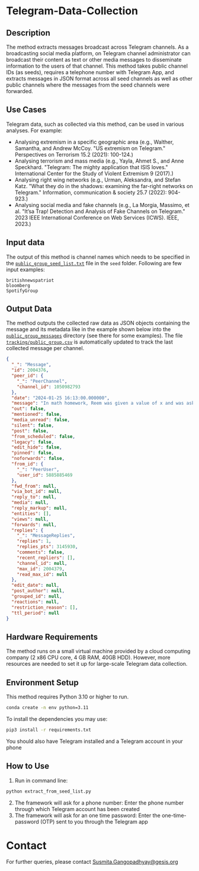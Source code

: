 # Telegram-Data-Collection

## Description

The method extracts messages broadcast across Telegram channels. As a broadcasting social media platform, on Telegram channel administrator can broadcast their content as text or other media messages to disseminate information to the users of that channel. This method takes public channel IDs (as seeds), requires a telephone number with Telegram App, and extracts messages in JSON format across all seed channels as well as other public channels where the messages from the seed channels were forwarded. 

## Use Cases

Telegram data, such as collected via this method, can be used in various analyses. For example:

- Analysing extremism in a specific geographic area (e.g., Walther, Samantha, and Andrew McCoy. "US extremism on Telegram." Perspectives on Terrorism 15.2 (2021): 100-124.)
- Analysing terrorism and mass media (e.g., Yayla, Ahmet S., and Anne Speckhard. "Telegram: The mighty application that ISIS loves." International Center for the Study of Violent Extremism 9 (2017).)
- Analysing right wing networks (e.g., Urman, Aleksandra, and Stefan Katz. "What they do in the shadows: examining the far-right networks on Telegram." Information, communication & society 25.7 (2022): 904-923.)
- Analysing social media and fake channels (e.g., La Morgia, Massimo, et al. "It’sa Trap! Detection and Analysis of Fake Channels on Telegram." 2023 IEEE International Conference on Web Services (ICWS). IEEE, 2023.)

## Input data

The output of this method is channel names which needs to be specified in the [`public_group_seed_list.txt`](seed/public_group_seed_list.txt) file in the `seed` folder. Following are few input examples:

```
britishnewspatriot
bloomberg
SpotifyGroup
```

## Output Data

The method outputs the collected raw data as JSON objects containing the message and its metadata like in the example shown below into the [`public_group_messages`](public_group_messages/) directory (see there for some examples). The file [`tracking/public_group.csv`](tracking/public_group.csv) is automatically updated to track the last collected message per channel.

```json
{
  "_": "Message",
  "id": 2004376,
  "peer_id": {
    "_": "PeerChannel",
    "channel_id": 1050982793
  },
  "date": "2024-01-25 16:13:00.000000",
  "message": "In math homework, Reem was given a value of x and was asked to find y using the following formula.\ny = x + exp(x/100)\nThe function exp(z) is exponentiation in the natural log base, that is, e to the power of z (also written as e^z).\nReem wrote down the value of y, which is equal to 418.23783639564084, but forgot to note the value of x. Can you help her recover the value of x?\nYour answer should be a real number x. The answer is considered correct if when substituted into the formula above, the result is very close to y. More precisely, the answer is considered correct if and only if the following holds.\n|y - (x + exp(x/100))| < 0.001",
  "out": false,
  "mentioned": false,
  "media_unread": false,
  "silent": false,
  "post": false,
  "from_scheduled": false,
  "legacy": false,
  "edit_hide": false,
  "pinned": false,
  "noforwards": false,
  "from_id": {
    "_": "PeerUser",
    "user_id": 5885885469
  },
  "fwd_from": null,
  "via_bot_id": null,
  "reply_to": null,
  "media": null,
  "reply_markup": null,
  "entities": [],
  "views": null,
  "forwards": null,
  "replies": {
    "_": "MessageReplies",
    "replies": 1,
    "replies_pts": 3145930,
    "comments": false,
    "recent_repliers": [],
    "channel_id": null,
    "max_id": 2004379,
    "read_max_id": null
  },
  "edit_date": null,
  "post_author": null,
  "grouped_id": null,
  "reactions": null,
  "restriction_reason": [],
  "ttl_period": null
}
```

## Hardware Requirements

The method runs on a small virtual machine provided by a cloud computing company (2 x86 CPU core, 4 GB RAM, 40GB HDD). However, more resources are needed to set it up for large-scale Telegram data collection.

## Environment Setup

This method requires Python 3.10 or higher to run.

```bash
conda create -n env python=3.11
```

To install the dependencies you may use: 

```bash
pip3 install -r requirements.txt
```

You should also have Telegram installed and a Telegram account in your phone

## How to Use

1. Run in command line:  
  ```bash
  python extract_from_seed_list.py
  ```
2. The framework will ask for a phone number: Enter the phone number through which Telegram account has been created
3. The framework will ask for an one time password: Enter the one-time-password (OTP) sent to you through the Telegram app

# Contact

For further queries, please contact <Susmita.Gangopadhyay@gesis.org>
